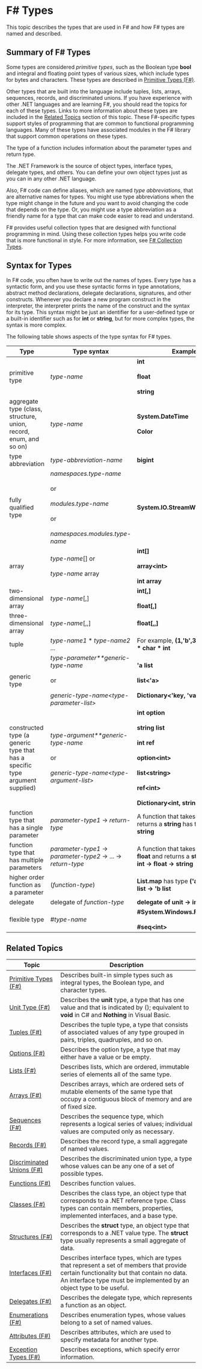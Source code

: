 # F# Types

This topic describes the types that are used in F# and how F# types are named and described.


## Summary of F# Types
Some types are considered *primitive types*, such as the Boolean type **bool** and integral and floating point types of various sizes, which include types for bytes and characters. These types are described in [Primitive Types &#40;F&#35;&#41;](Primitive+Types+%28F%23%29.md).

Other types that are built into the language include tuples, lists, arrays, sequences, records, and discriminated unions. If you have experience with other .NET languages and are learning F#, you should read the topics for each of these types. Links to more information about these types are included in the [Related Topics](http://msdn.microsoft.com/en-us/library/#rel) section of this topic. These F#-specific types support styles of programming that are common to functional programming languages. Many of these types have associated modules in the F# library that support common operations on these types.

The type of a function includes information about the parameter types and return type.

The .NET Framework is the source of object types, interface types, delegate types, and others. You can define your own object types just as you can in any other .NET language.

Also, F# code can define aliases, which are named *type abbreviations*, that are alternative names for types. You might use type abbreviations when the type might change in the future and you want to avoid changing the code that depends on the type. Or, you might use a type abbreviation as a friendly name for a type that can make code easier to read and understand.

F# provides useful collection types that are designed with functional programming in mind. Using these collection types helps you write code that is more functional in style. For more information, see [F&#35; Collection Types](F%23+Collection+Types.md).


## Syntax for Types
In F# code, you often have to write out the names of types. Every type has a syntactic form, and you use these syntactic forms in type annotations, abstract method declarations, delegate declarations, signatures, and other constructs. Whenever you declare a new program construct in the interpreter, the interpreter prints the name of the construct and the syntax for its type. This syntax might be just an identifier for a user-defined type or a built-in identifier such as for **int** or **string**, but for more complex types, the syntax is more complex.

The following table shows aspects of the type syntax for F# types.



|Type|Type syntax|Examples|
|----|-----------|--------|
|primitive type|*type-name*|**int**<br /><br />**float**<br /><br />**string**|
|aggregate type (class, structure, union, record, enum, and so on)|*type-name*|**System.DateTime**<br /><br />**Color**|
|type abbreviation|*type-abbreviation-name*|**bigint**|
|fully qualified type|*namespaces.type-name*<br /><br />or<br /><br />*modules.type-name*<br /><br />or<br /><br />*namespaces.modules.type-name*|**System.IO.StreamWriter**|
|array|*type-name*[] or<br /><br />*type-name* array|**int[]**<br /><br />**array&lt;int&gt;**<br /><br />**int array**|
|two-dimensional array|*type-name*[,]|**int[,]**<br /><br />**float[,]**|
|three-dimensional array|*type-name*[,,]|**float[,,]**|
|tuple|*type-name1* &#42; *type-name2* ...|For example, **(1,'b',3)** has type **int &#42; char &#42; int**|
|generic type|*type-parameter**generic-type-name*<br /><br />or<br /><br />*generic-type-name*&lt;*type-parameter-list*&gt;|**'a list**<br /><br />**list&lt;'a&gt;**<br /><br />**Dictionary&lt;'key, 'value&gt;**|
|constructed type (a generic type that has a specific type argument supplied)|*type-argument**generic-type-name*<br /><br />or<br /><br />*generic-type-name*&lt;*type-argument-list*&gt;|**int option**<br /><br />**string list**<br /><br />**int ref**<br /><br />**option&lt;int&gt;**<br /><br />**list&lt;string&gt;**<br /><br />**ref&lt;int&gt;**<br /><br />**Dictionary&lt;int, string&gt;**|
|function type that has a single parameter|*parameter-type1* -&gt; *return-type*|A function that takes an **int** and returns a **string** has type **int -&gt; string**|
|function type that has multiple parameters|*parameter-type1* -&gt; *parameter-type2* -&gt; ... -&gt; *return-type*|A function that takes an **int** and a **float** and returns a **string** has type **int -&gt; float -&gt; string**|
|higher order function as a parameter|(*function-type*)|**List.map** has type **('a -&gt; 'b) -&gt; 'a list -&gt; 'b list**|
|delegate|delegate of *function-type*|**delegate of unit -&gt; int**|
|flexible type|#*type-name*|**#System.Windows.Forms.Control**<br /><br />**#seq&lt;int&gt;**|

## <a name="rel"> </a>

## Related Topics


|Topic|Description|
|-----|-----------|
|[Primitive Types &#40;F&#35;&#41;](Primitive+Types+%28F%23%29.md)|Describes built-in simple types such as integral types, the Boolean type, and character types.|
|[Unit Type &#40;F&#35;&#41;](Unit+Type+%28F%23%29.md)|Describes the **unit** type, a type that has one value and that is indicated by (); equivalent to **void** in C# and **Nothing** in Visual Basic.|
|[Tuples &#40;F&#35;&#41;](Tuples+%28F%23%29.md)|Describes the tuple type, a type that consists of associated values of any type grouped in pairs, triples, quadruples, and so on.|
|[Options &#40;F&#35;&#41;](Options+%28F%23%29.md)|Describes the option type, a type that may either have a value or be empty.|
|[Lists &#40;F&#35;&#41;](Lists+%28F%23%29.md)|Describes lists, which are ordered, immutable series of elements all of the same type.|
|[Arrays &#40;F&#35;&#41;](Arrays+%28F%23%29.md)|Describes arrays, which are ordered sets of mutable elements of the same type that occupy a contiguous block of memory and are of fixed size.|
|[Sequences &#40;F&#35;&#41;](Sequences+%28F%23%29.md)|Describes the sequence type, which represents a logical series of values; individual values are computed only as necessary.|
|[Records &#40;F&#35;&#41;](Records+%28F%23%29.md)|Describes the record type, a small aggregate of named values.|
|[Discriminated Unions &#40;F&#35;&#41;](Discriminated+Unions+%28F%23%29.md)|Describes the discriminated union type, a type whose values can be any one of a set of possible types.|
|[Functions &#40;F&#35;&#41;](Functions+%28F%23%29.md)|Describes function values.|
|[Classes &#40;F&#35;&#41;](Classes+%28F%23%29.md)|Describes the class type, an object type that corresponds to a .NET reference type. Class types can contain members, properties, implemented interfaces, and a base type.|
|[Structures &#40;F&#35;&#41;](Structures+%28F%23%29.md)|Describes the **struct** type, an object type that corresponds to a .NET value type. The **struct** type usually represents a small aggregate of data.|
|[Interfaces &#40;F&#35;&#41;](Interfaces+%28F%23%29.md)|Describes interface types, which are types that represent a set of members that provide certain functionality but that contain no data. An interface type must be implemented by an object type to be useful.|
|[Delegates &#40;F&#35;&#41;](Delegates+%28F%23%29.md)|Describes the delegate type, which represents a function as an object.|
|[Enumerations &#40;F&#35;&#41;](Enumerations+%28F%23%29.md)|Describes enumeration types, whose values belong to a set of named values.|
|[Attributes &#40;F&#35;&#41;](Attributes+%28F%23%29.md)|Describes attributes, which are used to specify metadata for another type.|
|[Exception Types &#40;F&#35;&#41;](Exception+Types+%28F%23%29.md)|Describes exceptions, which specify error information.|
